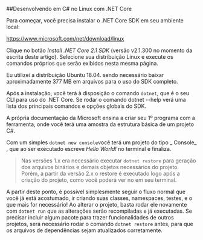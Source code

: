 ##Desenvolvendo em C# no Linux com .NET Core

Para começar, você precisa instalar o .NET Core SDK em seu ambiente local:

https://www.microsoft.com/net/download/linux



Clique no botão _Install .NET Core 2.1 SDK_ (versão v2.1.300 no momento da escrita deste artigo). Selecione sua distribuição Linux e execute os comandos próprios que serão exibidos nesta mesma página.

Eu utilizei a distribuição Ubuntu 18.04. sendo necessário baixar aproximadamente 377 MB em arquivos para o uso do SDK completo.



Após a instalação, você terá à disposição o comando `dotnet`, que é o seu CLI para uso do .NET Core.  Se rodar o comando dotnet --help verá uma lista dos principais comandos e opções globais do SDK.

A própria documentação da Microsoft ensina a criar seu 1º programa com a ferramenta, onde você terá uma amostra da estrutura básica de um projeto C#.



Com um simples `dotnet new console`você terá um projeto do tipo _ Console_ , que ao ser executado escreve _Hello World!_ no terminal e finaliza.

> Nas versões 1.x era necessário executar `dotnet restore` para geração dos arquivos binários e demais objetos necessários do projeto. Porém, a partir da versão 2.x o restore é executado logo após a criação do projeto, como você poderá ver no em seu terminal.



A partir deste ponto, é possível simplesmente seguir o fluxo normal que você já está acostumado, ir criando suas classes, namespaces, testes, e o que mais for necessário! Ao alterar o projeto, basta rodar ele novamente com `dotnet run` que as alterações serão recompiladas e já executadas. Se precisar incluir algum pacote para trazer funcionalidades de outros projetos, será necessário rodar o comando `dotnet restore` antes, para que os arquivos de dependências sejam atualizados corretamente. 